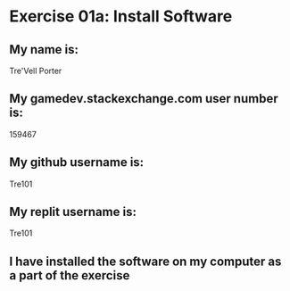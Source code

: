 # Exercise 01a: Install Software

## My name is:
Tre'Vell Porter

## My gamedev.stackexchange.com user number is:
159467

## My github username is:
Tre101

## My replit username is:
Tre101

## I have installed the software on my computer as a part of the exercise
